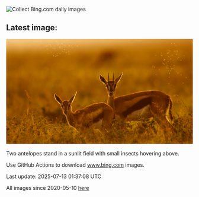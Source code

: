 ![Collect Bing.com daily images](https://github.com/counter2015/bing-daily-images/workflows/Collect%20Bing.com%20daily%20images/badge.svg)
## Latest image:
![](images/ThomsonGazelle.jpg)

Two antelopes stand in a sunlit field with small insects hovering above.

Use GitHub Actions to download www.bing.com images.

Last update: 2025-07-13 01:37:08 UTC

All images since 2020-05-10 [here](https://github.com/counter2015/bing-daily-images/tree/master/images)
